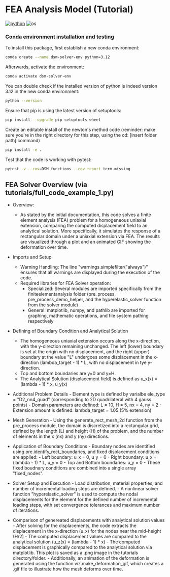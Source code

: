 # FEA Analysis Model (Tutorial)

[![python](https://img.shields.io/badge/python-3.12-blue.svg)](https://www.python.org/)
![os](https://img.shields.io/badge/os-ubuntu%20|%20macos%20|%20windows-blue.svg)



### Conda environment installation and testing

To install this package, first establish a new conda environment:
```bash
conda create --name dsm-solver-env python=3.12
```
Afterwards, activate the environment:
```bash
conda activate dsm-solver-env
```

You can double check if the installed version of python is indeed version 3.12 in the new conda environment:
```bash
python --version
```

Ensure that pip is using the latest version of setuptools:
```bash
pip install --upgrade pip setuptools wheel
```

Create an editable install of the newton's method code (reminder: make sure you're in the right directory for this step, using the cd: [insert folder path] command)
```bash
pip install -e .
```

Test that the code is working with pytest:
```bash
pytest -v --cov=DSM_functions --cov-report term-missing
```


## FEA Solver Overview (via tutorials/full_code_example_1.py)
- Overview:
    - As stated by the initial documentation, this code solves a finite element analysis (FEA) problem for a homogeneous uniaxial extension, comparing the computed displacement field to an analytical solution. More specifically, it simulates the response of a rectangular domain under a uniaxial extension via FEA. The results are visualized through a plot and an animated GIF showing the deformation over time.

- Imports and Setup
    - Warning Handling: The line "warnings.simplefilter("always")" ensures that all warnings are displayed during the execution of the code.
    - Required libraries for FEA Solver operation:
        - Specialized: Several modules are imported specifically from the finiteelementanalysis folder (pre_process, pre_process_demo_helper, and the hyperelastic_solver function from the solver module)
        - General: matplotlib, numpy, and pathlib are imported for graphing, mathematic operations, and file system pathing respectively
          
- Defining of Boundary Condition and Analytical Solution
    - The homogeneous uniaxial extension occurs along the x-direction, with the y-direction remaining unchanged. The left (lower) boundary is set at the origin with no displacement, and the right (upper) boundary at the value "L" undergoes some displacement  in the x-direction (lambda_target - 1) * L, with no displacement in tye y-direction.
    - Top and bottom boundaries are y=0 and y=H.
    - The Analytical Solution (displacement field) is defined as u_x(x) = (lambda - 1) * x, u_y(x)
 
- Additional Problem Details
      - Element type is defined by varialbe ele_type = "D2_nn4_quad" (corresponding to 2D quadrilateral with 4 gauss points)
      - Domain parameters are defined: L = 10, H = 5, nx = 4, ny = 2
      - Extension amount is defined: lambda_target = 1.05 (5% extension)

- Mesh Generation
      - Using the generate_rect_mesh_2d function from the pre_process module, the domain is discretized into a rectangular grid, defined by the length (L) and height (H) of the problem, and the number of elements in the x (nx) and y (ny) directions.
- Application of Boundary Conditions
      - Boundary nodes are identified using pre.identify_rect_boundaries, and fixed displacement conditions are applied:
          - Left boundary: u_x = 0, u_y = 0
          - Right boundary: u_x = (lambda - 1) * L, u_y = 0
          - Top and Bottom boundaries: u_y = 0
      - These fixed boudnary conditions are combined into a single array "fixed_nodes".
- Solver Setup and Execution
      - Load distribution, material properties, and number of incremental loading steps are defined.
      - A nonlinear solver function "hyperelastic_solver" is used to compute the nodal displacements for the element for the defined number of incremental loading steps, with set convergence tolerances and maximum number of iterations.
  
- Comparison of genereated displacements with analytical solution values
      - After solving for the displacements, the code extracts the displacement in the x-direction (u_x) for the nodes near the mid-height (H/2)
      - The computed displacement values are compared to the analytical solution (u_z(x) = (lambda - 1) * x)
      - The computed displacement is graphically compared to the analytical solution via matplotlib. This plot is saved as a .png image in the tutorials directory/folder.
      - Additionally, an animation of the deformation is generated using the function viz.make_deformation_gif, which creates a .gif file to illustrate how the mesh deforms over time.
